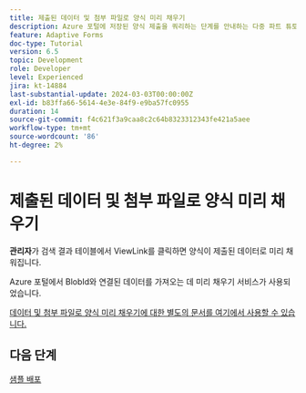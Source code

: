 ```yaml
---
title: 제출된 데이터 및 첨부 파일로 양식 미리 채우기
description: Azure 포털에 저장된 양식 제출을 쿼리하는 단계를 안내하는 다중 파트 튜토리얼입니다.
feature: Adaptive Forms
doc-type: Tutorial
version: 6.5
topic: Development
role: Developer
level: Experienced
jira: kt-14884
last-substantial-update: 2024-03-03T00:00:00Z
exl-id: b83ffa66-5614-4e3e-84f9-e9ba57fc0955
duration: 14
source-git-commit: f4c621f3a9caa8c2c64b8323312343fe421a5aee
workflow-type: tm+mt
source-wordcount: '86'
ht-degree: 2%

---
```


# 제출된 데이터 및 첨부 파일로 양식 미리 채우기

**관리자**&#x200B;가 검색 결과 테이블에서 ViewLink를 클릭하면 양식이 제출된 데이터로 미리 채워집니다.

Azure 포털에서 BlobId와 연결된 데이터를 가져오는 데 미리 채우기 서비스가 사용되었습니다.

[데이터 및 첨부 파일로 양식 미리 채우기에 대한 별도의 문서를 여기에서 사용할 수 있습니다.](https://experienceleague.adobe.com/docs/experience-manager-learn/forms/prefill-form-with-data-attachments/introduction.html)

## 다음 단계

[샘플 배포](./part5.md)
